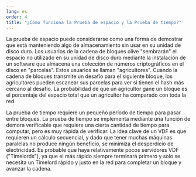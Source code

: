 ```yaml
---
lang: es
order: 4
title: "¿Cómo funciona la Prueba de espacio y la Prueba de tiempo?"
---
```


La prueba de espacio puede considerarse como una forma de demostrar que está manteniendo algo de almacenamiento sin usar en su unidad de disco duro. Los usuarios de la cadena de bloques olive "sembrarán" el espacio no utilizado en su unidad de disco duro mediante la instalación de un software que almacena una colección de números criptográficos en el disco en "parcelas". Estos usuarios se llaman "agricultores". Cuando la cadena de bloques transmite un desafío para el siguiente bloque, los agricultores pueden escanear sus parcelas para ver si tienen el hash más cercano al desafío. La probabilidad de que un agricultor gane un bloque es el porcentaje del espacio total que un agricultor ha comparado con toda la red.

La prueba de tiempo requiere un pequeño período de tiempo para pasar entre bloques. La prueba de tiempo se implementa mediante una función de demora verificable que requiere una cierta cantidad de tiempo para computar, pero es muy rápida de verificar. La idea clave de un VDF es que requieren un cálculo secuencial, y dado que tener muchas máquinas paralelas no produce ningún beneficio, se minimiza el desperdicio de electricidad. Es probable que haya relativamente pocos servidores VDF ("Timelords"), ya que el más rápido siempre terminará primero y solo se necesita un Timelord rápido y justo en la red para completar un bloque y avanzar la cadena.
 
